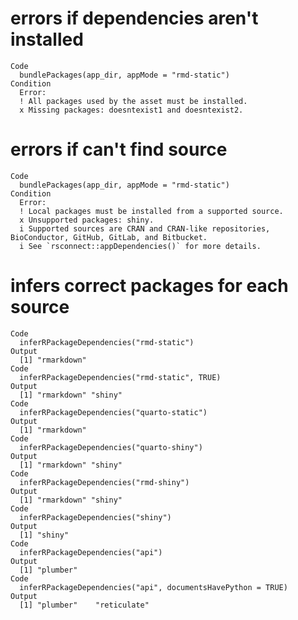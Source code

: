 # errors if dependencies aren't installed

    Code
      bundlePackages(app_dir, appMode = "rmd-static")
    Condition
      Error:
      ! All packages used by the asset must be installed.
      x Missing packages: doesntexist1 and doesntexist2.

# errors if can't find source

    Code
      bundlePackages(app_dir, appMode = "rmd-static")
    Condition
      Error:
      ! Local packages must be installed from a supported source.
      x Unsupported packages: shiny.
      i Supported sources are CRAN and CRAN-like repositories, BioConductor, GitHub, GitLab, and Bitbucket.
      i See `rsconnect::appDependencies()` for more details.

# infers correct packages for each source

    Code
      inferRPackageDependencies("rmd-static")
    Output
      [1] "rmarkdown"
    Code
      inferRPackageDependencies("rmd-static", TRUE)
    Output
      [1] "rmarkdown" "shiny"    
    Code
      inferRPackageDependencies("quarto-static")
    Output
      [1] "rmarkdown"
    Code
      inferRPackageDependencies("quarto-shiny")
    Output
      [1] "rmarkdown" "shiny"    
    Code
      inferRPackageDependencies("rmd-shiny")
    Output
      [1] "rmarkdown" "shiny"    
    Code
      inferRPackageDependencies("shiny")
    Output
      [1] "shiny"
    Code
      inferRPackageDependencies("api")
    Output
      [1] "plumber"
    Code
      inferRPackageDependencies("api", documentsHavePython = TRUE)
    Output
      [1] "plumber"    "reticulate"

